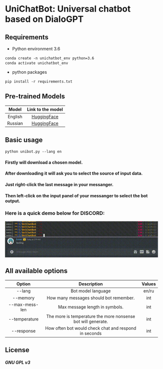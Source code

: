 # UniChatBot: Universal chatbot based on DialoGPT

## Requirements
- Python environment 3.6
```
conda create -n unichatbot_env python=3.6
conda activate unichatbot_env
```
- python packages
```
pip install -r requirements.txt
```

## Pre-trained Models

|               Model               |                             Link to the model                             | 
|:---------------------------------:|:-------------------------------------------------------------------------:|
|              English              |      [HuggingFace](https://huggingface.co/microsoft/DialoGPT-medium)      |
|              Russian              | [HuggingFace](https://huggingface.co/Grossmend/rudialogpt3_medium_based_on_gpt2) |

## Basic usage

```
python unibot.py --lang en
```
#### Firstly will download a chosen model.
#### After downloading it will ask you to select the source of input data.
#### Just right-click the last message in your messanger.
#### Then left-click on the input panel of your messanger to select the bot output.

### Here is a quick demo below for DISCORD:

![how-to-use-bot GIF](usage.gif)

## All available options

|     Option     |                         Description                          | Values |
|:--------------:|:------------------------------------------------------------:|:------:|
|     --lang     |                      Bot model language                      | en/ru  |
|    --memory    |            How many messages should bot remember.            |  int   |
| --max-mess-len |                Max message length in symbols.                |  int   |
| --temperature  | The more is temperature the more nonsense bot will generate. |  int   |
|   --response   |    How often bot would check chat and respond in seconds     |  int   |


## License
##### GNU GPL v3
